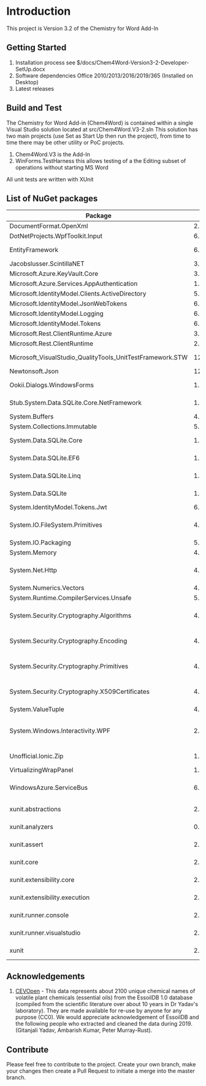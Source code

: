 # Introduction 
This project is Version 3.2 of the Chemistry for Word Add-In

## Getting Started
1.	Installation process see $/docs/Chem4Word-Version3-2-Developer-SetUp.docx
2.	Software dependencies Office 2010/2013/2016/2019/365 (Installed on Desktop)
3.	Latest releases

## Build and Test
The Chemistry for Word Add-in (Chem4Word) is contained within a single Visual Studio solution located at src/Chem4Word.V3-2.sln
This solution has two main projects (use Set as Start Up then run the project), from time to time there may be other utility or PoC projects.
1. Chem4Word.V3 is the Add-In
2. WinForms.TestHarness this allows testing of a the Editing subset of operations without starting MS Word

All unit tests are written with XUnit

## List of NuGet packages
| Package | Version | Licence |
|--|--|--|
|DocumentFormat.OpenXml|2.11.3|MIT|
|DotNetProjects.WpfToolkit.Input|6.0.85|MS-PL|
|EntityFramework|6.4.4|Apache-2.0|
|Jacobslusser.ScintillaNET|3.6.3|MIT|
|Microsoft.Azure.KeyVault.Core|3.0.5|MIT|
|Microsoft.Azure.Services.AppAuthentication|1.6.0|MIT|
|Microsoft.IdentityModel.Clients.ActiveDirectory|5.2.8|MIT|
|Microsoft.IdentityModel.JsonWebTokens|6.8.0|MIT|
|Microsoft.IdentityModel.Logging|6.8.0|MIT|
|Microsoft.IdentityModel.Tokens|6.8.0|MIT|
|Microsoft.Rest.ClientRuntime.Azure|3.3.19|MIT|
|Microsoft.Rest.ClientRuntime|2.3.22|MIT|
|Microsoft_VisualStudio_QualityTools_UnitTestFramework.STW|12.0.21005.1|Microsoft ?|
|Newtonsoft.Json|12.0.3|MIT|
|Ookii.Dialogs.WindowsForms|1.0|Public Domain|
|Stub.System.Data.SQLite.Core.NetFramework|1.0.113.3|Public Domain|
|System.Buffers|4.5.1|MIT|
|System.Collections.Immutable|5.0.0|MIT|
|System.Data.SQLite.Core|1.0.113.6|Public Domain|
|System.Data.SQLite.EF6|1.0.113.0|Public Domain|
|System.Data.SQLite.Linq|1.0.113.0|Public Domain|
|System.Data.SQLite|1.0.113.6|Public Domain|
|System.IdentityModel.Tokens.Jwt|6.8.0|MIT|
|System.IO.FileSystem.Primitives|4.3.0|MS-.NET-Library License|
|System.IO.Packaging|5.0.0|MIT|
|System.Memory|4.5.4|MIT|
|System.Net.Http|4.3.4|MS-.NET-Library License|
|System.Numerics.Vectors|4.5.0|MIT|
|System.Runtime.CompilerServices.Unsafe|5.0.0|MIT|
|System.Security.Cryptography.Algorithms|4.3.1|MS-.NET-Library License|
|System.Security.Cryptography.Encoding|4.3.0|MS-.NET-Library License|
|System.Security.Cryptography.Primitives|4.3.0|MS-.NET-Library License|
|System.Security.Cryptography.X509Certificates|4.3.2|MS-.NET-Library License|
|System.ValueTuple|4.5.0|MIT|
|System.Windows.Interactivity.WPF|2.0.20525|Inherits from MS Expression Blend 4 ??|
|Unofficial.Ionic.Zip|1.9.1.8|Unknown ?|
|VirtualizingWrapPanel|1.5.3|MIT|
|WindowsAzure.ServiceBus|6.0.2|MS-.NET-Library License|
|xunit.abstractions|2.0.3|Apache-2.0|
|xunit.analyzers|0.10.0|Apache-2.0|
|xunit.assert|2.4.1|Apache-2.0|
|xunit.core|2.4.1|Apache-2.0|
|xunit.extensibility.core|2.4.1|Apache-2.0|
|xunit.extensibility.execution|2.4.1|Apache-2.0|
|xunit.runner.console|2.4.1|Apache-2.0|
|xunit.runner.visualstudio|2.4.2|Apache-2.0|
|xunit|2.4.1|Apache-2.0|

## Acknowledgements
1. [CEVOpen](https://github.com/petermr/CEVOpen) - This data represents about 2100 unique chemical names of volatile plant chemicals (essential oils) from the EssoilDB 1.0 database (compiled from the scientific literature over about 10 years in Dr Yadav's laboratory). They are made available for re-use by anyone for any purpose (CC0). We would appreciate acknowledgement of EssoilDB and the following people who extracted and cleaned the data during 2019. (Gitanjali Yadav, Ambarish Kumar, Peter Murray-Rust).

## Contribute
Please feel free to contribute to the project.
Create your own branch, make your changes then create a Pull Request to initiate a merge into the master branch.
